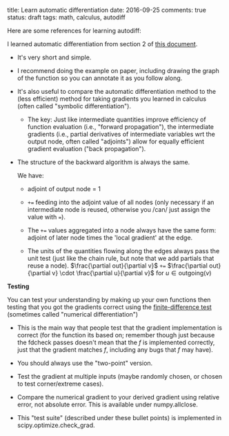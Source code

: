 title: Learn automatic differentiation
date: 2016-09-25
comments: true
status: draft
tags: math, calculus, autodiff

Here are some references for learning autodiff:

I learned automatic differentiation from section 2 of
[this document](http://users.cecs.anu.edu.au/~jdomke/courses/sml2011/08autodiff_nnets.pdf).

- It's very short and simple.

- I recommend doing the example on paper, including drawing the graph of the
  function so you can annotate it as you follow along.

- It's also useful to compare the automatic differentiation method to the (less
  efficient) method for taking gradients you learned in calculus (often called
  "symbolic differentiation").

  - The key: Just like intermediate quantities improve efficiency of function
    evaluation (i.e., "forward propagation"), the intermediate gradients (i.e.,
    partial derivatives of intermediate variables wrt the output node, often
    called "adjoints") allow for equally efficient gradient evaluation ("back
    propagation").

 - The structure of the backward algorithm is always the same.

   We have:

   - adjoint of output node = 1

   - ``+=`` feeding into the adjoint value of all nodes (only necessary if
     an intermediate node is reused, otherwise you /can/ just assign the value
     with ``=``).

   - The ``+=`` values aggregated into a node always have the same form:
     adjoint of later node times the 'local gradient' at the edge.

   - The units of the quantities flowing along the edges always pass the unit
     test (just like the chain rule, but note that we add partials that reuse a
     node). $\frac{\partial out}{\partial v}$ ``+=`` $\frac{\partial
     out}{\partial v} \cdot \frac{\partial u}{\partial v}$ for $u \in
     \text{outgoing}(v)$

**Testing**

You can test your understanding by making up your own functions then testing
that you got the gradients correct using the
[finite-difference test](https://en.wikipedia.org/wiki/Numerical_differentiation)
(sometimes called "numerical differentiation")

- This is the main way that people test that the gradient implementation is
  correct (for the function its based on; remember though just because the
  fdcheck passes doesn't mean that the $f$ is implemented correctly, just that
  the gradient matches $f$, including any bugs that $f$ may have).

- You should always use the "two-point" version.

- Test the gradient at multiple inputs (maybe randomly chosen, or chosen to test
  corner/extreme cases).

- Compare the numerical gradient to your derived gradient using relative error,
  not absolute error. This is available under numpy.allclose.

- This "test suite" (described under these bullet points) is implemented in
  scipy.optimize.check_grad.
